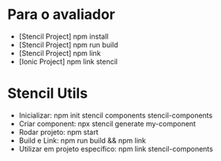 # Para o avaliador

- [Stencil Project] npm install
- [Stencil Project] npm run build
- [Stencil Project] npm link
- [Ionic Project]   npm link stencil


# Stencil Utils

- Inicializar: npm init stencil components stencil-components
- Criar component: npx stencil generate my-component
- Rodar projeto: npm start
- Build e Link: npm run build && npm link
- Utilizar em projeto específico: npm link stencil-components